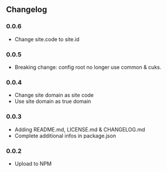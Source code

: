 ## Changelog

### 0.0.6

- Change site.code to site.id

### 0.0.5

- Breaking change: config root no longer use common & cuks.

### 0.0.4

- Change site domain as site code
- Use site domain as true domain

### 0.0.3

- Adding README.md, LICENSE.md & CHANGELOG.md
- Complete additional infos in package.json

### 0.0.2

- Upload to NPM
